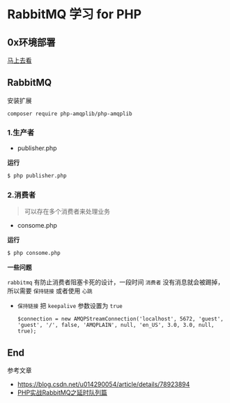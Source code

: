 # RabbitMQ 学习 for PHP


## 0x环境部署

[马上去看](0xRabbitMQ_install/README.md)


## RabbitMQ

安装扩展

```
composer require php-amqplib/php-amqplib
```

### 1.生产者

- publisher.php

**运行**

```bash
$ php publisher.php
```


### 2.消费者

> 可以存在多个消费者来处理业务

- consome.php 

**运行**

```bash
$ php consome.php
```

**一些问题**

`rabbitmq` 有防止消费者阻塞卡死的设计，一段时间 `消费者` 没有消息就会被踢掉，所以需要 `保持链接` 或者使用 `心跳`

- `保持链接` 把 `keepalive` 参数设置为 `true`
  ```
  $connection = new AMQPStreamConnection('localhost', 5672, 'guest', 'guest', '/', false, 'AMQPLAIN', null, 'en_US', 3.0, 3.0, null, true);
  ```

## End

参考文章

- https://blog.csdn.net/u014290054/article/details/78923894
- [PHP实战RabbitMQ之延时队列篇](https://segmentfault.com/a/1190000022774099)